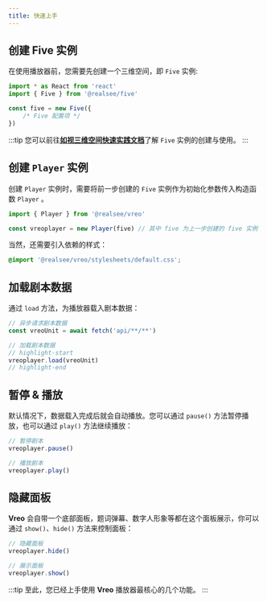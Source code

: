 ```yaml
---
title: 快速上手
---
```


## 创建 Five 实例

在使用播放器前，您需要先创建一个三维空间，即 `Five` 实例:

```ts
import * as React from 'react'
import { Five } from '@realsee/five'

const five = new Five({
    /* Five 配置项 */
})
```

:::tip
您可以前往[**如视三维空间快速实践文档**](../../3d-space/get-started/usage/00.3d-space.md)了解 `Five` 实例的创建与使用。
:::

## 创建 `Player` 实例

创建 `Player` 实例时，需要将前一步创建的 `Five` 实例作为初始化参数传入构造函数 `Player` 。

```ts
import { Player } from '@realsee/vreo'

const vreoplayer = new Player(five) // 其中 five 为上一步创建的 five 实例
```

当然，还需要引入依赖的样式：

```css
@import '@realsee/vreo/stylesheets/default.css';
```

## 加载剧本数据

通过 `load` 方法，为播放器载入剧本数据：

```ts
// 异步请求剧本数据
const vreoUnit = await fetch('api/**/**')

// 加载剧本数据
// highlight-start
vreoplayer.load(vreoUnit)
// highlight-end
```

## 暂停 & 播放

默认情况下，数据载入完成后就会自动播放。您可以通过 `pause()` 方法暂停播放，也可以通过 `play()` 方法继续播放： 

```ts
// 暂停剧本
vreoplayer.pause()

// 播放剧本
vreoplayer.play()
```

## 隐藏面板

**Vreo** 会自带一个底部面板，题词弹幕、数字人形象等都在这个面板展示，你可以通过 `show()`、`hide()` 方法来控制面板：

```ts
// 隐藏面板
vreoplayer.hide()

// 展示面板
vreoplayer.show()
```


:::tip
至此，您已经上手使用 **Vreo** 播放器最核心的几个功能。
:::
